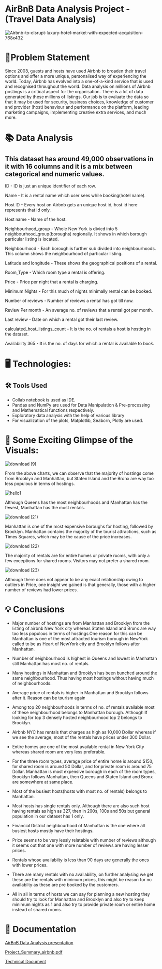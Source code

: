 # AirBnB Data Analysis Project - (Travel Data Analysis)


![Airbnb-to-disrupt-luxury-hotel-market-with-expected-acquisition-768x432](https://user-images.githubusercontent.com/88886118/205448343-1ed041cd-4cf2-4ae6-94dc-2c33e6b3b9be.jpeg)


# 📝Problem Statement

Since 2008, guests and hosts have used Airbnb to broaden their travel options and offer a more unique, personalised way of experiencing the world. Today, Airbnb has evolved into a one-of-a-kind service that is used and recognised throughout the world. Data analysis on millions of Airbnb postings is a critical aspect for the organisation. There is a lot of data generated by these millions of listings. Our job is to evaluate the data so that it may be used for security, business choices, knowledge of customer and provider (host) behaviour and performance on the platform, leading marketing campaigns, implementing creative extra services, and much more.

# 📚 Data Analysis
## This dataset has around 49,000 observations in it with 16 columns and it is a mix between categorical and numeric values.

ID - ID is just an unique identifier of each row.

Name - It is a rental name which user sees while booking(hotel name).

Host ID - Every host on Airbnb gets an unique host id, host id here represents that id only.

Host name - Name of the host.

Neighbourhood_group - Whole New York is divied into 5 neighbourhood_group(boroughs) regionally. It shows in which borough particular listing is located.

Neighbourhood - Each borough is further sub divided into neighbourhoods. This column shows the neighbourhood of particular listing.

Latitude and longitude - These shows the geographical positions of a rental.

Room_Type - Which room type a rental is offering.

Price - Price per night that a rental is charging.

Minimum Nights - For this much of nights minimally rental can be booked.

Number of reviews - Number of reviews a rental has got till now.

Review Per month - An average no. of reviews that a rental got per month.

Last review - Date on which a rental got their last review.

calculated_host_listings_count - It is the no. of rentals a host is hosting in the dataset.

Availability 365 - It is the no. of days for which a rental is available to book.

# 🖥️ Technologies:
## 🛠️ Tools Used
* Collab notebook is used as IDE. 
* Pandas and NumPy are used for Data Manipulation & Pre-processing and Mathematical functions respectively.
* Exploratory data analysis with the help of various library
* For visualization of the plots, Matplotlib, Seaborn, Plotly are used.

# 🌱 Some Exciting Glimpse of the Visuals:

![download (9)](https://user-images.githubusercontent.com/88886118/205596880-645f8fd8-c352-47d4-a949-ce9d31b52187.png)

From the above charts, we can observe that the majority of hostings come from Brooklyn and Manhattan, but Staten Island and the Bronx are way too less populous in terms of hostings.

![hello1](https://user-images.githubusercontent.com/88886118/205603295-7f1df20f-1b3a-4322-ada0-5b5257a6237b.png)

Although Queens has the most neighbourhoods and Manhattan has the fewest, Manhattan has the most rentals.

![download (21)](https://user-images.githubusercontent.com/88886118/205603639-d85d7904-2f9f-41ea-81bb-35156395b9c7.png)

Manhattan is one of the most expensive boroughs for hosting, followed by Brooklyn. Manhattan contains the majority of the tourist attractions, such as Times Squares, which may be the cause of the price increases.

![download (22)](https://user-images.githubusercontent.com/88886118/205604943-5348b993-a54f-4b63-81c4-a509cd05ad60.png)

The majority of rentals are for entire homes or private rooms, with only a few exceptions for shared rooms. Visitors may not prefer a shared room.

![download (23)](https://user-images.githubusercontent.com/88886118/205606221-e87ca2bc-9ed2-446a-a517-f299a6dcee03.png)

Although there does not appear to be any exact relationship owing to outliers in Price, one insight we gained is that generally, those with a higher number of reviews had lower prices.


# 💡 Conclusions


* Major number of hostings are from Manhattan and Brooklyn from the listing of airbnb New York city whereas Staten Island and Bronx are way too less populous in terms of hostings.One reason for this can be Manhattan is one of the most attracted tourism borough in NewYork called to be as Heart of NewYork city and Brooklyn follows after Manhattan.

* Number of neighbourhood is highest in Queens and lowest in Manhattan still Manhattan has most no. of rentals.

* Many hostings in Manhattan and Brooklyn has been bunched around the same neighbourhood. Thus having most hostings without having much of neighbourhoods.

* Average price of rentals is higher in Manhattan and Brooklyn follows after it. Reason can be tourism again

* Among top 20 neighbourhoods in terms of no. of rentals available most of these neighbourhood belongs to Manhattan borough. Although If looking for top 3 densely hosted neighbourhood top 2 belongs to Brooklyn.

* Airbnb NYC has rentals that charges as high as 10,000 Dollar whereas if we see the average, most of the rentals have prices under 300 Dollar.

* Entire homes are one of the most available rental in New York City whereas shared room are very less preferable.

* For the three room types, average price of entire home is around $150, for shared room is around 50 Dollar, and for private room is around 75 Dollar.
Manhattan is most expensive borough in each of the room types, Brooklyn follows Manhattan, then Queens and Staten Island and Bronx are somewhere at same place.

* Most of the busiest hosts(hosts with most no. of rentals) belongs to Manhattan.

* Most hosts has single rentals only. Although there are also such host having rentals as high as 327, then in 200s, 100s and 50s but general population in our dataset has 1 only.

* Financial District neighbourhood of Manhattan is the one where all busiest hosts mostly have their hostings.

* Price seems to be very lessly relatable with number of reviews although it seems out that one with more number of reviews are having lesser prices.

* Rentals whose availabilty is less than 90 days are generally the ones with lower prices.

* There are many rentals with no availability, on further analysing we get these are the rentals with minimum prices, this might be reason for no availabilty as these are pre booked by the customers.

* All in all in terms of hosts we can say for planning a new hosting they should try to look for Manhattan and Brooklyn and also try to keep minimum nights as 1 and also try to provide private room or entire home instead of shared rooms.

# 📖 Documentation

[AirBnB Data Analysis presentation](https://github.com/smriti192002/AirbnbNYC_2019_Analysis/blob/main/Documents/AirBnB%20Data%20Analysis%20presentation%20(1)%20(1).pptx)

[Project_Summary_airbnb.pdf](https://github.com/smriti192002/AirbnbNYC_2019_Analysis/blob/main/Documents/Project_Summary_airbnb.pdf)

[Technical Document](https://github.com/smriti192002/AirbnbNYC_2019_Analysis/blob/main/Documents/Technical%20Document%20-%20Airbnb%20.docx.pdf)




